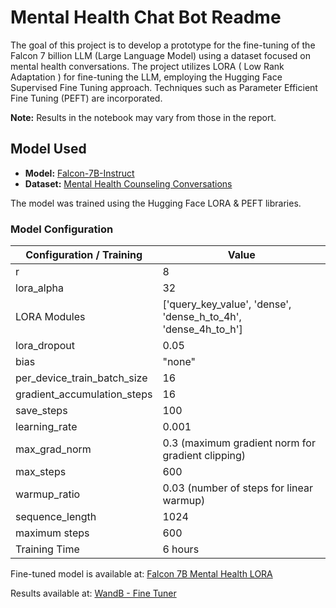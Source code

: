 # Mental Health Chat Bot Readme

The goal of this project is to develop a prototype for the fine-tuning of the Falcon 7 billion LLM (Large Language Model) using a dataset focused on mental health conversations. The project utilizes LORA ( Low Rank Adaptation )  for fine-tuning the LLM, employing the Hugging Face Supervised Fine Tuning approach. Techniques such as Parameter Efficient Fine Tuning (PEFT) are incorporated.

**Note:** Results in the notebook may vary from those in the report.

## Model Used
- **Model:** [Falcon-7B-Instruct](https://huggingface.co/tiiuae/falcon-7b-instruct)
- **Dataset:** [Mental Health Counseling Conversations](https://huggingface.co/datasets/Amod/mental_health_counseling_conversations)

The model was trained using the Hugging Face LORA & PEFT libraries.

### Model Configuration

| Configuration / Training                   | Value                                                |
| ------------------------------------------- | ---------------------------------------------------- |
| r                                           | 8                                                    |
| lora_alpha                                  | 32                                                   |
| LORA Modules                               | ['query_key_value', 'dense', 'dense_h_to_4h', 'dense_4h_to_h'] |
| lora_dropout                                | 0.05                                                 |
| bias                                        | "none"                                               |
| per_device_train_batch_size                 | 16                                                   |
| gradient_accumulation_steps                 | 16                                                   |
| save_steps                                  | 100                                                  |
| learning_rate                               | 0.001                                               |
| max_grad_norm                               | 0.3 (maximum gradient norm for gradient clipping)    |
| max_steps                                   | 600                                                  |
| warmup_ratio                                | 0.03 (number of steps for linear warmup)             |
| sequence_length                             | 1024                                                 |
| maximum steps                               | 600                                                 |
| Training Time                               | 6 hours                                             |

Fine-tuned model is available at: [Falcon 7B Mental Health LORA](https://huggingface.co/vkamal/falcon_7b_instruct_trained_mental_health_lora)

Results available at: [WandB - Fine Tuner](https://api.wandb.ai/links/fine-tuner/y4nxzle7)
